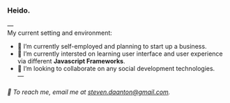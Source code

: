 ### Heido.
—<br>
My current setting and environment:
* 💼 I’m currently self-employed and planning to start up a business.
* 👥 I’m currently intersted on learning user interface and user experience via different **Javascript Frameworks**.
* 🌇 I’m looking to collaborate on any social development technologies.<br>
—
###### 📧 To reach me, email me at steven.daanton@gmail.com.

